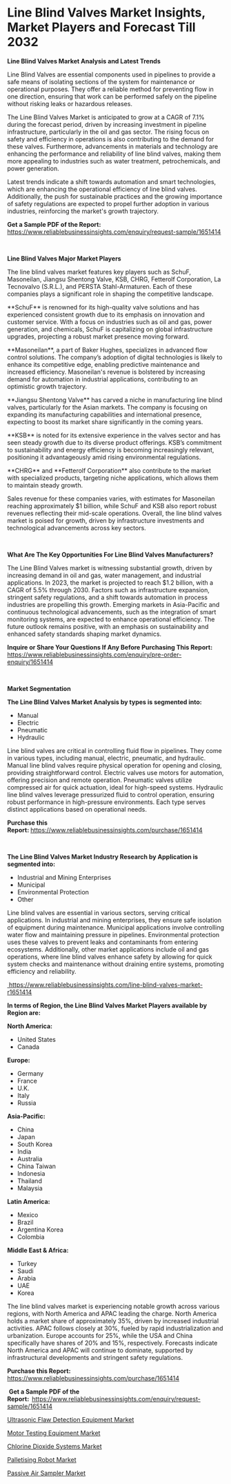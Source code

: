<p><h1>Line Blind Valves Market Insights, Market Players and Forecast Till 2032</h1></p><p><strong>Line Blind Valves Market Analysis and Latest Trends</strong></p>
<p><p>Line Blind Valves are essential components used in pipelines to provide a safe means of isolating sections of the system for maintenance or operational purposes. They offer a reliable method for preventing flow in one direction, ensuring that work can be performed safely on the pipeline without risking leaks or hazardous releases.</p><p>The Line Blind Valves Market is anticipated to grow at a CAGR of 7.1% during the forecast period, driven by increasing investment in pipeline infrastructure, particularly in the oil and gas sector. The rising focus on safety and efficiency in operations is also contributing to the demand for these valves. Furthermore, advancements in materials and technology are enhancing the performance and reliability of line blind valves, making them more appealing to industries such as water treatment, petrochemicals, and power generation.</p><p>Latest trends indicate a shift towards automation and smart technologies, which are enhancing the operational efficiency of line blind valves. Additionally, the push for sustainable practices and the growing importance of safety regulations are expected to propel further adoption in various industries, reinforcing the market's growth trajectory.</p></p>
<p><strong>Get a Sample PDF of the Report:&nbsp;</strong> <a href="https://www.reliablebusinessinsights.com/enquiry/request-sample/1651414?utm_campaign=1106&utm_medium=2&utm_source=Github&utm_content=ia&utm_term=17022025&utm_id=line-blind-valves">https://www.reliablebusinessinsights.com/enquiry/request-sample/1651414</a></p>
<p>&nbsp;</p>
<p><strong>Line Blind Valves Major Market Players</strong></p>
<p><p>The line blind valves market features key players such as SchuF, Masoneilan, Jiangsu Shentong Valve, KSB, CHRG, Fetterolf Corporation, La Tecnovalvo (S.R.L.), and PERSTA Stahl-Armaturen. Each of these companies plays a significant role in shaping the competitive landscape.</p><p>**SchuF** is renowned for its high-quality valve solutions and has experienced consistent growth due to its emphasis on innovation and customer service. With a focus on industries such as oil and gas, power generation, and chemicals, SchuF is capitalizing on global infrastructure upgrades, projecting a robust market presence moving forward.</p><p>**Masoneilan**, a part of Baker Hughes, specializes in advanced flow control solutions. The company’s adoption of digital technologies is likely to enhance its competitive edge, enabling predictive maintenance and increased efficiency. Masoneilan's revenue is bolstered by increasing demand for automation in industrial applications, contributing to an optimistic growth trajectory.</p><p>**Jiangsu Shentong Valve** has carved a niche in manufacturing line blind valves, particularly for the Asian markets. The company is focusing on expanding its manufacturing capabilities and international presence, expecting to boost its market share significantly in the coming years.</p><p>**KSB** is noted for its extensive experience in the valves sector and has seen steady growth due to its diverse product offerings. KSB’s commitment to sustainability and energy efficiency is becoming increasingly relevant, positioning it advantageously amid rising environmental regulations.</p><p>**CHRG** and **Fetterolf Corporation** also contribute to the market with specialized products, targeting niche applications, which allows them to maintain steady growth.</p><p>Sales revenue for these companies varies, with estimates for Masoneilan reaching approximately $1 billion, while SchuF and KSB also report robust revenues reflecting their mid-scale operations. Overall, the line blind valves market is poised for growth, driven by infrastructure investments and technological advancements across key sectors.</p></p>
<p>&nbsp;</p>
<p><strong>What Are The Key Opportunities For Line Blind Valves Manufacturers?</strong></p>
<p><p>The Line Blind Valves market is witnessing substantial growth, driven by increasing demand in oil and gas, water management, and industrial applications. In 2023, the market is projected to reach $1.2 billion, with a CAGR of 5.5% through 2030. Factors such as infrastructure expansion, stringent safety regulations, and a shift towards automation in process industries are propelling this growth. Emerging markets in Asia-Pacific and continuous technological advancements, such as the integration of smart monitoring systems, are expected to enhance operational efficiency. The future outlook remains positive, with an emphasis on sustainability and enhanced safety standards shaping market dynamics.</p></p>
<p><strong>Inquire or Share Your Questions If Any Before Purchasing This Report:</strong> <a href="https://www.reliablebusinessinsights.com/enquiry/pre-order-enquiry/1651414?utm_campaign=1106&utm_medium=2&utm_source=Github&utm_content=ia&utm_term=17022025&utm_id=line-blind-valves">https://www.reliablebusinessinsights.com/enquiry/pre-order-enquiry/1651414</a></p>
<p>&nbsp;</p>
<p><strong>Market Segmentation</strong></p>
<p><strong>The Line Blind Valves Market Analysis by types is segmented into:</strong></p>
<p><ul><li>Manual</li><li>Electric</li><li>Pneumatic</li><li>Hydraulic</li></ul></p>
<p><p>Line blind valves are critical in controlling fluid flow in pipelines. They come in various types, including manual, electric, pneumatic, and hydraulic. Manual line blind valves require physical operation for opening and closing, providing straightforward control. Electric valves use motors for automation, offering precision and remote operation. Pneumatic valves utilize compressed air for quick actuation, ideal for high-speed systems. Hydraulic line blind valves leverage pressurized fluid to control operation, ensuring robust performance in high-pressure environments. Each type serves distinct applications based on operational needs.</p></p>
<p><strong>Purchase this Report:&nbsp;</strong><a href="https://www.reliablebusinessinsights.com/purchase/1651414?utm_campaign=1106&utm_medium=2&utm_source=Github&utm_content=ia&utm_term=17022025&utm_id=line-blind-valves">https://www.reliablebusinessinsights.com/purchase/1651414</a></p>
<p>&nbsp;</p>
<p><strong>The Line Blind Valves Market Industry Research by Application is segmented into:</strong></p>
<p><ul><li>Industrial and Mining Enterprises</li><li>Municipal</li><li>Environmental Protection</li><li>Other</li></ul></p>
<p><p>Line blind valves are essential in various sectors, serving critical applications. In industrial and mining enterprises, they ensure safe isolation of equipment during maintenance. Municipal applications involve controlling water flow and maintaining pressure in pipelines. Environmental protection uses these valves to prevent leaks and contaminants from entering ecosystems. Additionally, other market applications include oil and gas operations, where line blind valves enhance safety by allowing for quick system checks and maintenance without draining entire systems, promoting efficiency and reliability.</p></p>
<p><a href="https://www.reliablebusinessinsights.com/line-blind-valves-market-r1651414?utm_campaign=1106&utm_medium=2&utm_source=Github&utm_content=ia&utm_term=17022025&utm_id=line-blind-valves">&nbsp;https://www.reliablebusinessinsights.com/line-blind-valves-market-r1651414</a></p>
<p><strong>In terms of Region, the Line Blind Valves Market Players available by Region are:</strong></p>
<p>
    <p> <strong> North America: </strong>
        <ul>
            <li>United States</li>
            <li>Canada</li>
        </ul>
        </p> 
    <p> <strong> Europe: </strong>
        <ul>
            <li>Germany</li>
            <li>France</li>
            <li>U.K.</li>
            <li>Italy</li>
            <li>Russia</li>
        </ul>
        </p> 
    <p> <strong> Asia-Pacific: </strong>
        <ul>
            <li>China</li>
            <li>Japan</li>
            <li>South Korea</li>
            <li>India</li>
            <li>Australia</li>
            <li>China Taiwan</li>
            <li>Indonesia</li>
            <li>Thailand</li>
            <li>Malaysia</li>
        </ul>
        </p> 
    <p> <strong> Latin America: </strong>
        <ul>
            <li>Mexico</li>
            <li>Brazil</li>
            <li>Argentina Korea</li>
            <li>Colombia</li>
        </ul>
        </p> 
    <p> <strong> Middle East & Africa: </strong>
        <ul>
            <li>Turkey</li>
            <li>Saudi</li>
            <li>Arabia</li>
            <li>UAE</li>
            <li>Korea</li>
        </ul>
    </p>
    </p>
<p><p>The line blind valves market is experiencing notable growth across various regions, with North America and APAC leading the charge. North America holds a market share of approximately 35%, driven by increased industrial activities. APAC follows closely at 30%, fueled by rapid industrialization and urbanization. Europe accounts for 25%, while the USA and China specifically have shares of 20% and 15%, respectively. Forecasts indicate North America and APAC will continue to dominate, supported by infrastructural developments and stringent safety regulations.</p></p>
<p><strong>Purchase this Report: </strong><a href="https://www.reliablebusinessinsights.com/purchase/1651414?utm_campaign=1106&utm_medium=2&utm_source=Github&utm_content=ia&utm_term=17022025&utm_id=line-blind-valves">https://www.reliablebusinessinsights.com/purchase/1651414</a></p>
<p>&nbsp;<strong>Get a Sample PDF of the Report:&nbsp;&nbsp;</strong><a href="https://www.reliablebusinessinsights.com/enquiry/request-sample/1651414?utm_campaign=1106&utm_medium=2&utm_source=Github&utm_content=ia&utm_term=17022025&utm_id=line-blind-valves">https://www.reliablebusinessinsights.com/enquiry/request-sample/1651414</a></p>
<p><strong></strong></p>
<p><p><a href="https://github.com/vengatsabibu/Market-Research-Report-List-1/blob/main/ultrasonic-flaw-detection-equipment-market.md?utm_campaign=1106&utm_medium=2&utm_source=Github&utm_content=ia&utm_term=17022025&utm_id=line-blind-valves">Ultrasonic Flaw Detection Equipment Market</a></p><p><a href="https://github.com/rianttegang/Market-Research-Report-List-1/blob/main/motor-testing-equipment-market.md?utm_campaign=1106&utm_medium=2&utm_source=Github&utm_content=ia&utm_term=17022025&utm_id=line-blind-valves">Motor Testing Equipment Market</a></p><p><a href="https://github.com/aqharimbugua3/Market-Research-Report-List-1/blob/main/chlorine-dioxide-systems-market.md?utm_campaign=1106&utm_medium=2&utm_source=Github&utm_content=ia&utm_term=17022025&utm_id=line-blind-valves">Chlorine Dioxide Systems Market</a></p><p><a href="https://github.com/doljanzwald/Market-Research-Report-List-1/blob/main/palletising-robot-market.md?utm_campaign=1106&utm_medium=2&utm_source=Github&utm_content=ia&utm_term=17022025&utm_id=line-blind-valves">Palletising Robot Market</a></p><p><a href="https://github.com/sefathlehki/Market-Research-Report-List-1/blob/main/passive-air-sampler-market.md?utm_campaign=1106&utm_medium=2&utm_source=Github&utm_content=ia&utm_term=17022025&utm_id=line-blind-valves">Passive Air Sampler Market</a></p></p>